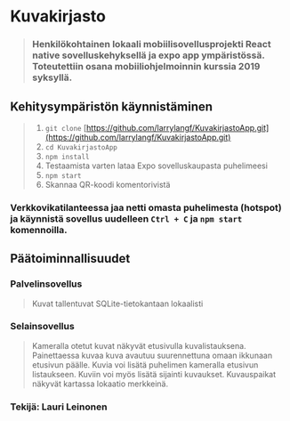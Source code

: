 # Kuvakirjasto 

>### Henkilökohtainen lokaali mobiilisovellusprojekti React native sovelluskehyksellä ja expo app ympäristössä. <br> Toteutettiin osana mobiiliohjelmoinnin kurssia 2019 syksyllä.

## Kehitysympäristön käynnistäminen
>1. `git clone` [https://github.com/larrylangf/KuvakirjastoApp.git](https://github.com/larrylangf/KuvakirjastoApp.git)
>2. `cd KuvakirjastoApp`
>3. `npm install`
>4. Testaamista varten lataa Expo sovelluskaupasta puhelimeesi
>4. `npm start`
>5. Skannaa QR-koodi komentorivistä

### Verkkovikatilanteessa jaa netti omasta puhelimesta (hotspot) ja käynnistä sovellus uudelleen `Ctrl + C` ja `npm start` komennoilla.

## Päätoiminnallisuudet

### Palvelinsovellus
>Kuvat tallentuvat SQLite-tietokantaan lokaalisti

### Selainsovellus
>Kameralla otetut kuvat näkyvät etusivulla kuvalistauksena. Painettaessa kuvaa kuva avautuu suurennettuna omaan ikkunaan etusivun päälle. Kuvia voi lisätä puhelimen kameralla etusivun listaukseen. Kuviin voi myös lisätä sijainti kuvaukset. Kuvauspaikat näkyvät kartassa lokaatio merkkeinä.

### Tekijä: Lauri Leinonen